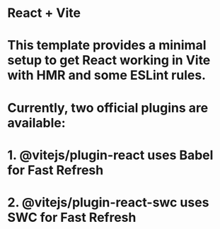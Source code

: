 # React + Vite

# This template provides a minimal setup to get React working in Vite with HMR and some ESLint rules.

# Currently, two official plugins are available:
# 
# 1. @vitejs/plugin-react uses Babel for Fast Refresh
# 2. @vitejs/plugin-react-swc uses SWC for Fast Refresh
